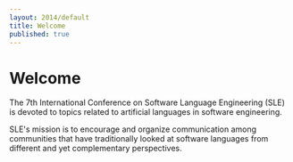 ```yaml
---
layout: 2014/default
title: Welcome
published: true
---
```

# Welcome
The 7th International Conference on Software Language Engineering (SLE) is devoted to topics related to artificial languages in software engineering.

SLE's mission is to encourage and organize communication among communities that have traditionally looked at software languages from different and yet complementary perspectives. 
